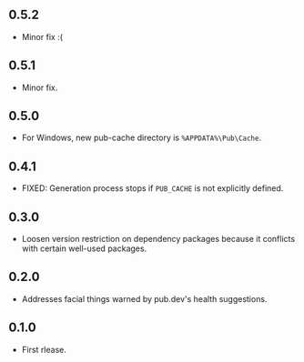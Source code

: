 ## 0.5.2

- Minor fix :(

## 0.5.1

- Minor fix.

## 0.5.0

- For Windows, new pub-cache directory is `%APPDATA%\Pub\Cache`.

## 0.4.1

- FIXED: Generation process stops if `PUB_CACHE` is not explicitly defined.

## 0.3.0

- Loosen version restriction on dependency packages because it conflicts with certain well-used packages.

## 0.2.0

- Addresses facial things warned by pub.dev's health suggestions.

## 0.1.0

- First rlease.
